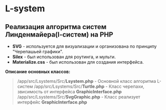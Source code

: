 L-system
===========
Реализация алгоритма систем Линденмайера(l-систем) на PHP
---------------

* **SVG** - используется для визуализации и организована по принципу "Черепашьей графики". 
* **Silex** - был использован для роутинга, и мульти.
* **Materialize.css** - был использован для создания интерфейса.

**Описание основных классов:**
> /app/src/Lsystems/Src/**Lsystem.php** - Основной класс алгоритма L-систем
> /app/src/Lsystems/Src/**Turtle.php** - Класс черепахи, звисимость от интерфейса **GraphicInterface.php**
> /app/src/Lsystems/Src/**SvgGraphic.php** - Класс реализует интерфейс **GraphicInterface.php**